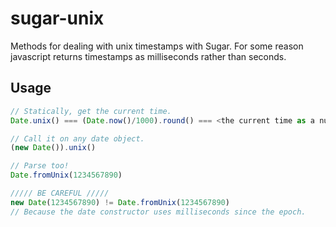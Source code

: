 # sugar-unix

Methods for dealing with unix timestamps with Sugar.  For some reason javascript
returns timestamps as milliseconds rather than seconds.

## Usage

```js
// Statically, get the current time.
Date.unix() === (Date.now()/1000).round() === <the current time as a number>

// Call it on any date object.
(new Date()).unix()

// Parse too!
Date.fromUnix(1234567890)

///// BE CAREFUL /////
new Date(1234567890) != Date.fromUnix(1234567890)
// Because the date constructor uses milliseconds since the epoch.
```
